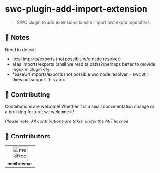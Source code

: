 # swc-plugin-add-import-extension

> SWC plugin to add extensions to esm import and export specifiers

## 📄 Notes

Need to detect:
- local imports/exports (not possible w/o node resolver)
- alias imports/exports (shall we read ts paths?/perhaps better to provide regex in plugin cfg)
- *baseUrl imports/exports (not possible w/o node resolver + swc still does not support this atm)

## 🎉 Contributing

Contributions are welcome! Whether it is a small documentation change or a breaking feature, we welcome it!

_Please note: All contributions are taken under the MIT license_

## 👥 Contributors

<!-- readme: contributors -start -->
<table>
<tr>
    <td align="center">
        <a href="https://github.com/medfreeman">
            <img src="https://avatars.githubusercontent.com/u/1805267?v=4" width="50;" alt="medfreeman"/>
            <br />
            <sub><b>medfreeman</b></sub>
        </a>
    </td></tr>
</table>
<!-- readme: contributors -end -->
